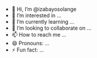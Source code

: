 - 👋 Hi, I’m @izabayosolange
- 👀 I’m interested in ...
- 🌱 I’m currently learning ...
- 💞️ I’m looking to collaborate on ...
- 📫 How to reach me ...
- 😄 Pronouns: ...
- ⚡ Fun fact: ...

<!---
izabayosolange/izabayosolange is a ✨ special ✨ repository because its `README.md` (this file) appears on your GitHub profile.
You can click the Preview link to take a look at your changes.
--->
